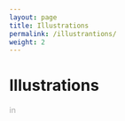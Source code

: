 ```yaml
---
layout: page
title: Illustrations
permalink: /illustrantions/
weight: 2
---
```


# Illustrations

<p style="color:DarkGrey">
in
</p>